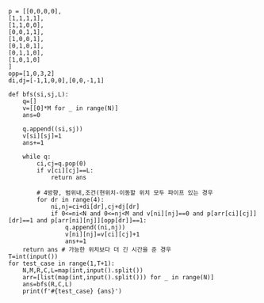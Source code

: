     p = [[0,0,0,0],
    [1,1,1,1],
    [1,1,0,0],
    [0,0,1,1],
    [1,0,0,1],
    [0,1,0,1],
    [0,1,1,0],
    [1,0,1,0]
    ]
    opp=[1,0,3,2]
    di,dj=[-1,1,0,0],[0,0,-1,1]

    def bfs(si,sj,L):
        q=[]
        v=[[0]*M for _ in range(N)]
        ans=0

        q.append((si,sj))
        v[si][sj]=1
        ans+=1

        while q:
            ci,cj=q.pop(0)
            if v[ci][cj]==L:
                return ans

            # 4방향, 범위내,조건(현위치-이동할 위치 모두 파이프 있는 경우
            for dr in range(4):
                ni,nj=ci+di[dr],cj+dj[dr]
                if 0<=ni<N and 0<=nj<M and v[ni][nj]==0 and p[arr[ci][cj]][dr]==1 and p[arr[ni][nj]][opp[dr]]==1:
                    q.append((ni,nj))
                    v[ni][nj]=v[ci][cj]+1
                    ans+=1
        return ans # 가능한 위치보다 더 긴 시간을 준 경우
    T=int(input())
    for test_case in range(1,T+1):
        N,M,R,C,L=map(int,input().split())
        arr=[list(map(int,input().split())) for _ in range(N)]
        ans=bfs(R,C,L)
        print(f'#{test_case} {ans}')

